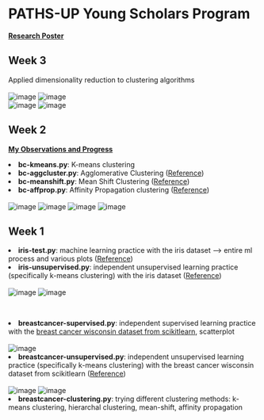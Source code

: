 # PATHS-UP Young Scholars Program
<a href = "https://www.canva.com/design/DAEkGpL3uOs/SGXstqQqAiNGlOr_HqIyDg/view?utm_content=DAEkGpL3uOs&utm_campaign=designshare&utm_medium=link&utm_source=publishpresent"><b>Research Poster</b></a>

## Week 3
Applied dimensionality reduction to clustering algorithms
<br><br>![image](https://user-images.githubusercontent.com/66813711/125358580-b2a39d80-e32e-11eb-9e25-856b53885f4b.png)        ![image](https://user-images.githubusercontent.com/66813711/125552655-29b91dc9-0edc-45a8-9e8d-68289d58059e.png)
<br>![image](https://user-images.githubusercontent.com/66813711/125358662-d0710280-e32e-11eb-9eb7-7219e4cfb67a.png)        ![image](https://user-images.githubusercontent.com/66813711/125552544-6c13db97-eb89-47af-a794-d0c60a80af21.png)

## Week 2
<b><a href="https://www.notion.so/research-observations-018a312d9487489991b13f35bca735e5">My Observations and Progress</b></a> 
<br><b><li>bc-kmeans.py</b>: K-means clustering
<br><b><li>bc-aggcluster.py</b>: Agglomerative Clustering (<a href = "https://medium.com/@sametgirgin/hierarchical-clustering-model-in-5-steps-with-python-6c45087d4318">Reference</a>)
<br><b><li>bc-meanshift.py</b>: Mean Shift Clustering (<a href = "https://scikit-learn.org/stable/auto_examples/cluster/plot_mean_shift.html#sphx-glr-auto-examples-cluster-plot-mean-shift-py">Reference</a>)
<br><b><li>bc-affprop.py</b>: Affinity Propagation clustering (<a href = "https://www.geeksforgeeks.org/affinity-propagation-in-ml-to-find-the-number-of-clusters/">Reference</a>)
<br><br>![image](https://user-images.githubusercontent.com/66813711/125358257-4a54bc00-e32e-11eb-8bd3-1aed361c14bb.png)
  ![image](https://user-images.githubusercontent.com/66813711/125358304-580a4180-e32e-11eb-959f-28197fd2b6a6.png)  ![image](https://user-images.githubusercontent.com/66813711/125358353-65bfc700-e32e-11eb-98da-7caa8b6cc658.png)
  ![image](https://user-images.githubusercontent.com/66813711/125358184-36a95580-e32e-11eb-8956-791df2d4a983.png)

## Week 1
<b><li>iris-test.py</b>: machine learning practice with the iris dataset --> entire ml process and various plots (<a href = "https://machinelearningmastery.com/machine-learning-in-python-step-by-step/">Reference</a>)
<br><b><li>iris-unsupervised.py</b>: independent unsupervised learning practice (specifically k-means clustering) with the iris dataset (<a href = "https://www.kaggle.com/efeergun96/unsupervised-learning-on-iris">Reference</a>)
<br><br>![image](https://user-images.githubusercontent.com/66813711/124488736-ccb10f00-dd75-11eb-94ae-362482e7d380.png) ![image](https://user-images.githubusercontent.com/66813711/124489769-f880c480-dd76-11eb-978b-eb92baf469dc.png)

<br><b><li>breastcancer-supervised.py</b>: independent supervised learning practice with the <a href = "https://scikit-learn.org/0.23/modules/generated/sklearn.datasets.load_breast_cancer.html">breast cancer wisconsin dataset from scikitlearn</a>, scatterplot
<br><br>![image](https://user-images.githubusercontent.com/66813711/124409504-0cdca700-dd0e-11eb-86a1-c8502d8961da.png)
<br><b><li>breastcancer-unsupervised.py</b>: independent unsupervised learning practice (specifically k-means clustering) with the breast cancer wisconsin dataset from scikitlearn (<a href = "https://medium.com/analytics-vidhya/beginners-guide-to-unsupervised-learning-76a575c4e942">Reference</a>)
<br><br>![image](https://user-images.githubusercontent.com/66813711/124410198-93de4f00-dd0f-11eb-8a90-80c542c99768.png)      ![image](https://user-images.githubusercontent.com/66813711/124411146-96da3f00-dd11-11eb-941a-127f7e48afd4.png)
<br><b><li>breastcancer-clustering.py</b>: trying different clustering methods: k-means clustering, hierarchal clustering, mean-shift, affinity propagation
<br><br>
